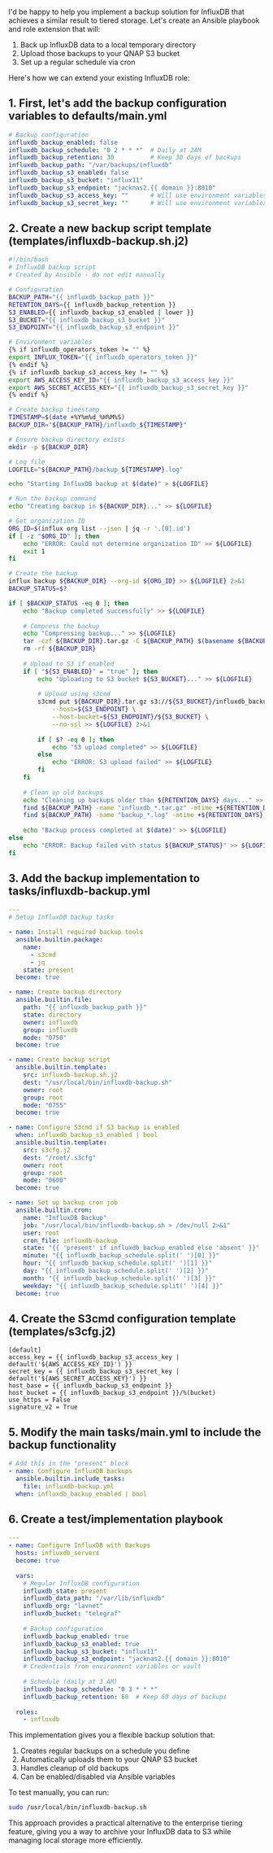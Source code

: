 I'd be happy to help you implement a backup solution for InfluxDB that achieves a similar result to tiered storage. Let's create an Ansible playbook and role extension that will:

1. Back up InfluxDB data to a local temporary directory
2. Upload those backups to your QNAP S3 bucket
3. Set up a regular schedule via cron

Here's how we can extend your existing InfluxDB role:

## 1. First, let's add the backup configuration variables to defaults/main.yml

```yaml
# Backup configuration
influxdb_backup_enabled: false
influxdb_backup_schedule: "0 2 * * *"  # Daily at 2AM
influxdb_backup_retention: 30          # Keep 30 days of backups
influxdb_backup_path: "/var/backups/influxdb"
influxdb_backup_s3_enabled: false
influxdb_backup_s3_bucket: "influx11"
influxdb_backup_s3_endpoint: "jacknas2.{{ domain }}:8010"
influxdb_backup_s3_access_key: ""      # Will use environment variables
influxdb_backup_s3_secret_key: ""      # Will use environment variables
```

## 2. Create a new backup script template (templates/influxdb-backup.sh.j2)

```bash
#!/bin/bash
# InfluxDB backup script
# Created by Ansible - do not edit manually

# Configuration
BACKUP_PATH="{{ influxdb_backup_path }}"
RETENTION_DAYS={{ influxdb_backup_retention }}
S3_ENABLED={{ influxdb_backup_s3_enabled | lower }}
S3_BUCKET="{{ influxdb_backup_s3_bucket }}"
S3_ENDPOINT="{{ influxdb_backup_s3_endpoint }}"

# Environment variables
{% if influxdb_operators_token != "" %}
export INFLUX_TOKEN="{{ influxdb_operators_token }}"
{% endif %}
{% if influxdb_backup_s3_access_key != "" %}
export AWS_ACCESS_KEY_ID="{{ influxdb_backup_s3_access_key }}"
export AWS_SECRET_ACCESS_KEY="{{ influxdb_backup_s3_secret_key }}"
{% endif %}

# Create backup timestamp
TIMESTAMP=$(date +%Y%m%d_%H%M%S)
BACKUP_DIR="${BACKUP_PATH}/influxdb_${TIMESTAMP}"

# Ensure backup directory exists
mkdir -p ${BACKUP_DIR}

# Log file
LOGFILE="${BACKUP_PATH}/backup_${TIMESTAMP}.log"

echo "Starting InfluxDB backup at $(date)" > ${LOGFILE}

# Run the backup command
echo "Creating backup in ${BACKUP_DIR}..." >> ${LOGFILE}

# Get organization ID
ORG_ID=$(influx org list --json | jq -r '.[0].id')
if [ -z "$ORG_ID" ]; then
    echo "ERROR: Could not determine organization ID" >> ${LOGFILE}
    exit 1
fi

# Create the backup
influx backup ${BACKUP_DIR} --org-id ${ORG_ID} >> ${LOGFILE} 2>&1
BACKUP_STATUS=$?

if [ $BACKUP_STATUS -eq 0 ]; then
    echo "Backup completed successfully" >> ${LOGFILE}
    
    # Compress the backup
    echo "Compressing backup..." >> ${LOGFILE}
    tar -czf ${BACKUP_DIR}.tar.gz -C ${BACKUP_PATH} $(basename ${BACKUP_DIR})
    rm -rf ${BACKUP_DIR}
    
    # Upload to S3 if enabled
    if [ "${S3_ENABLED}" = "true" ]; then
        echo "Uploading to S3 bucket ${S3_BUCKET}..." >> ${LOGFILE}
        
        # Upload using s3cmd
        s3cmd put ${BACKUP_DIR}.tar.gz s3://${S3_BUCKET}/influxdb_backups/ \
            --host=${S3_ENDPOINT} \
            --host-bucket=${S3_ENDPOINT}/${S3_BUCKET} \
            --no-ssl >> ${LOGFILE} 2>&1
            
        if [ $? -eq 0 ]; then
            echo "S3 upload completed" >> ${LOGFILE}
        else
            echo "ERROR: S3 upload failed" >> ${LOGFILE}
        fi
    fi
    
    # Clean up old backups
    echo "Cleaning up backups older than ${RETENTION_DAYS} days..." >> ${LOGFILE}
    find ${BACKUP_PATH} -name "influxdb_*.tar.gz" -mtime +${RETENTION_DAYS} -delete
    find ${BACKUP_PATH} -name "backup_*.log" -mtime +${RETENTION_DAYS} -delete
    
    echo "Backup process completed at $(date)" >> ${LOGFILE}
else
    echo "ERROR: Backup failed with status ${BACKUP_STATUS}" >> ${LOGFILE}
fi
```

## 3. Add the backup implementation to tasks/influxdb-backup.yml

```yaml
---
# Setup InfluxDB backup tasks

- name: Install required backup tools
  ansible.builtin.package:
    name:
      - s3cmd
      - jq
    state: present
  become: true

- name: Create backup directory
  ansible.builtin.file:
    path: "{{ influxdb_backup_path }}"
    state: directory
    owner: influxdb
    group: influxdb
    mode: "0750"
  become: true

- name: Create backup script
  ansible.builtin.template:
    src: influxdb-backup.sh.j2
    dest: "/usr/local/bin/influxdb-backup.sh"
    owner: root
    group: root
    mode: "0755"
  become: true

- name: Configure S3cmd if S3 backup is enabled
  when: influxdb_backup_s3_enabled | bool
  ansible.builtin.template:
    src: s3cfg.j2
    dest: "/root/.s3cfg"
    owner: root
    group: root
    mode: "0600"
  become: true

- name: Set up backup cron job
  ansible.builtin.cron:
    name: "InfluxDB Backup"
    job: "/usr/local/bin/influxdb-backup.sh > /dev/null 2>&1"
    user: root
    cron_file: influxdb-backup
    state: "{{ 'present' if influxdb_backup_enabled else 'absent' }}"
    minute: "{{ influxdb_backup_schedule.split(' ')[0] }}"
    hour: "{{ influxdb_backup_schedule.split(' ')[1] }}"
    day: "{{ influxdb_backup_schedule.split(' ')[2] }}"
    month: "{{ influxdb_backup_schedule.split(' ')[3] }}"
    weekday: "{{ influxdb_backup_schedule.split(' ')[4] }}"
  become: true
```

## 4. Create the S3cmd configuration template (templates/s3cfg.j2)

```
[default]
access_key = {{ influxdb_backup_s3_access_key | default('${AWS_ACCESS_KEY_ID}') }}
secret_key = {{ influxdb_backup_s3_secret_key | default('${AWS_SECRET_ACCESS_KEY}') }}
host_base = {{ influxdb_backup_s3_endpoint }}
host_bucket = {{ influxdb_backup_s3_endpoint }}/%(bucket)
use_https = False
signature_v2 = True
```

## 5. Modify the main tasks/main.yml to include the backup functionality

```yaml
# Add this in the "present" block
- name: Configure InfluxDB backups
  ansible.builtin.include_tasks: 
    file: influxdb-backup.yml
  when: influxdb_backup_enabled | bool
```

## 6. Create a test/implementation playbook

```yaml
---
- name: Configure InfluxDB with Backups
  hosts: influxdb_servers
  become: true
  
  vars:
    # Regular InfluxDB configuration
    influxdb_state: present
    influxdb_data_path: "/var/lib/influxdb"
    influxdb_org: "lavnet"
    influxdb_bucket: "telegraf"
    
    # Backup configuration
    influxdb_backup_enabled: true
    influxdb_backup_s3_enabled: true
    influxdb_backup_s3_bucket: "influx11"
    influxdb_backup_s3_endpoint: "jacknas2.{{ domain }}:8010"
    # Credentials from environment variables or vault
    
    # Schedule (daily at 3 AM)
    influxdb_backup_schedule: "0 3 * * *"
    influxdb_backup_retention: 60  # Keep 60 days of backups
  
  roles:
    - influxdb
```

This implementation gives you a flexible backup solution that:

1. Creates regular backups on a schedule you define
2. Automatically uploads them to your QNAP S3 bucket
3. Handles cleanup of old backups
4. Can be enabled/disabled via Ansible variables

To test manually, you can run:

```bash
sudo /usr/local/bin/influxdb-backup.sh
```

This approach provides a practical alternative to the enterprise tiering feature, giving you a way to archive your InfluxDB data to S3 while managing local storage more efficiently.
